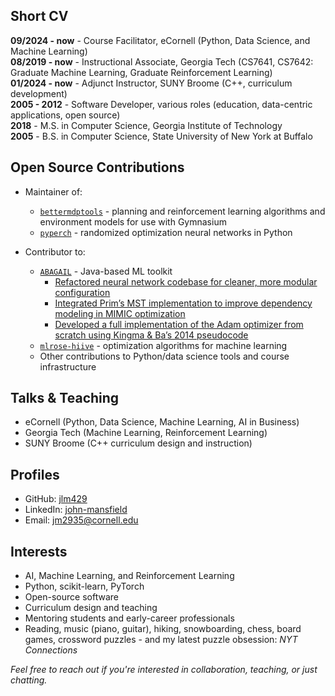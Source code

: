 ## Short CV

**09/2024 - now** - Course Facilitator, eCornell (Python, Data Science, and Machine Learning)  
**08/2019 - now** - Instructional Associate, Georgia Tech (CS7641, CS7642: Graduate Machine Learning, Graduate Reinforcement Learning)  
**01/2024 - now** - Adjunct Instructor, SUNY Broome (C++, curriculum development)  
**2005 - 2012** - Software Developer, various roles (education, data-centric applications, open source)  
**2018** - M.S. in Computer Science, Georgia Institute of Technology  
**2005** - B.S. in Computer Science, State University of New York at Buffalo  

## Open Source Contributions

- Maintainer of:  
  - [`bettermdptools`](https://github.com/jlm429/bettermdptools) - planning and reinforcement learning algorithms and environment models for use with Gymnasium  
  - [`pyperch`](https://github.com/jlm429/pyperch) - randomized optimization neural networks in Python  

- Contributor to:  
  - [`ABAGAIL`](https://github.com/pushkar/ABAGAIL) - Java-based ML toolkit  
    - [Refactored neural network codebase for cleaner, more modular configuration](https://github.com/pushkar/ABAGAIL/blob/master/src/func/nn/OptNetworkBuilder.java)  
    - [Integrated Prim’s MST implementation to improve dependency modeling in MIMIC optimization](https://github.com/pushkar/ABAGAIL/blob/master/src/util/graph/PrimsMST.java)  
    - [Developed a full implementation of the Adam optimizer from scratch using Kingma & Ba’s 2014 pseudocode](https://github.com/pushkar/ABAGAIL/blob/master/src/func/nn/backprop/Adam.java)  
  - [`mlrose-hiive`](https://github.com/hiive/mlrose-hiive) - optimization algorithms for machine learning  
  - Other contributions to Python/data science tools and course infrastructure  


## Talks & Teaching

- eCornell (Python, Data Science, Machine Learning, AI in Business)  
- Georgia Tech (Machine Learning, Reinforcement Learning)  
- SUNY Broome (C++ curriculum design and instruction)  

## Profiles

- GitHub: [jlm429](https://github.com/jlm429)  
- LinkedIn: [john-mansfield](https://www.linkedin.com/in/jlm429/)  
- Email: jm2935@cornell.edu  

## Interests

- AI, Machine Learning, and Reinforcement Learning  
- Python, scikit-learn, PyTorch  
- Open-source software  
- Curriculum design and teaching  
- Mentoring students and early-career professionals  
- Reading, music (piano, guitar), hiking, snowboarding, chess, board games, crossword puzzles - and my latest puzzle obsession: *NYT Connections*


*Feel free to reach out if you're interested in collaboration, teaching, or just chatting.*
